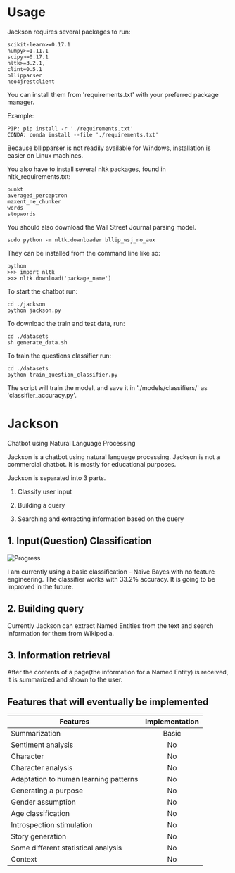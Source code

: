 # Usage
Jackson requires several packages to run:

```
scikit-learn>=0.17.1
numpy>=1.11.1
scipy>=0.17.1
nltk>=3.2.1,
clint=0.5.1
bllipparser
neo4jrestclient
```

You can install them from 'requirements.txt' with your
preferred package manager.

Example:

```
PIP: pip install -r './requirements.txt'
CONDA: conda install --file './requirements.txt'
```

Because bllipparser is not readily available for Windows, installation is easier on Linux machines.

You also have to install several nltk packages, found in nltk_requirements.txt:
```
punkt
averaged_perceptron
maxent_ne_chunker
words
stopwords
```

You should also download the Wall Street Journal parsing model.

```
sudo python -m nltk.downloader bllip_wsj_no_aux
```

They can be installed from the command line like so:
```
python
>>> import nltk
>>> nltk.download('package_name')
```

To start the chatbot run:

```
cd ./jackson
python jackson.py
```

To download the train and test data, run:

```
cd ./datasets
sh generate_data.sh
```

To train the questions classifier run:

```
cd ./datasets
python train_question_classifier.py
```

The script will train the model, and save it in './models/classifiers/' as 'classifier_accuracy.py'.

# Jackson
Chatbot using Natural Language Processing

Jackson is a chatbot using natural language processing. Jackson is not a commercial chatbot.
It is mostly for educational purposes.

Jackson is separated into 3 parts.

1) Classify user input

2) Building a query

3) Searching and extracting information based on the query

## 1. Input(Question) Classification
![Progress](http://progressed.io/bar/33)

I am currently using a basic classification - Naive Bayes with no feature engineering.
The classifier works with 33.2% accuracy. It is going to be improved in the future.

## 2. Building query

Currently Jackson can extract Named Entities from the text and search information for them from Wikipedia.

## 3. Information retrieval

After the contents of a page(the information for a Named Entity) is received, it is summarized and shown to the user.

## Features that will eventually be implemented

| Features      | Implementation|
| ------------- |:-------------:|
| Summarization | Basic |
| Sentiment analysis | No |
| Character | No |
| Character analysis | No |
| Adaptation to human learning patterns | No |
| Generating a purpose | No |
| Gender assumption | No |
| Age classification | No |
| Introspection stimulation | No |
| Story generation | No |
| Some different statistical analysis | No |
| Context | No |
